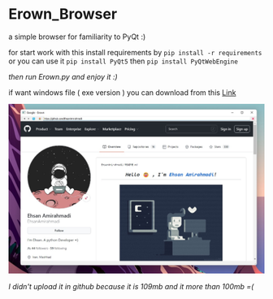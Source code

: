 # Erown_Browser
a simple browser for familiarity to PyQt :)

for start work with this install requirements by ```pip install -r requirements```
<br/>
or you can use it ```pip install PyQt5``` then ```pip install PyQtWebEngine```

*then run Erown.py and enjoy it :)*

if want windows file ( exe version ) you can download from this
<a href ='https://s23.picofile.com/file/8449195684/Erown_Browser.rar.html'>Link</a>

<img src='src/screenshots.jpg'>

*I didn't upload it in github because it is 109mb and it more than 100mb =(*
